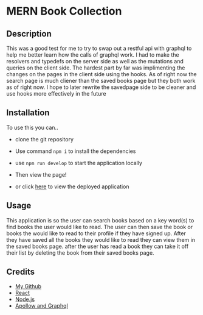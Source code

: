 # MERN Book Collection

## Description

This was a good test for me to try to swap out a restful api with graphql to help me better learn how the calls of graphql work. I had to make the resolvers and typedefs on the server side as well as the mutations and queries on the client side. The hardest part by far was implimenting the changes on the pages in the client side using the hooks. As of right now the search page is much cliener than the saved books page but they both work as of right now. I hope to later rewrite the savedpage side to be cleaner and use hooks more effectively in the future

## Installation

To use this you can..
- clone the git repository
- Use command `npm i` to install the dependencies
- use `npm run develop` to start the application locally 
- Then view the page!

- or click [here](https://65f766ae846e7cd2e9a42116--dancing-pixie-156768.netlify.app/) to view the deployed application 
  
## Usage

This application is so the user can search books based on a key word(s) to find books the user would like to read. The user can then save the book or books the would like to read to their profile if they have signed up. After they have saved all the books they would like to read they can view them in the saved books page. after the user has read a book they can take it off their list by deleting the book from their saved books page.

## Credits

- [My Github](https://github.com/Irroc)  
- [React](https://react.dev/)   
- [Node.js](https://nodejs.org/en)  
- [Apollow and Graphql](https://www.apollographql.com/)
